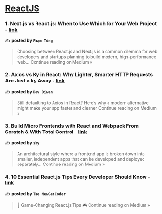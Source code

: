 
<h1><a href=https://medium.com/tag/reactjs/recommended target="_blank" rel="noopener noreferrer">ReactJS</a></h1>
<h3>1.  Next.js vs React.js: When to Use Which for Your Web Project - <a href="https://medium.com/@tungpham42/next-js-vs-react-js-when-to-use-which-for-your-web-project-4a8ff0afc5c8?source=rss------reactjs-5" target="_blank" rel="noopener noreferrer">link</a></h3>

✍️ **posted by `Phạm Tùng`**

<blockquote>Choosing between React.js and Next.js is a common dilemma for web developers and startups planning to build modern, high-performance web…
Continue reading on Medium »</blockquote>

<h3>2. Axios vs Ky in React: Why Lighter, Smarter HTTP Requests Are Just a ky Away - <a href="https://devdiwan.medium.com/axios-vs-ky-in-react-why-lighter-smarter-http-requests-are-just-a-ky-away-1cb4c7ab7e97?source=rss------reactjs-5" target="_blank" rel="noopener noreferrer">link</a></h3>

✍️ **posted by `Dev Diwan`**

<blockquote>Still defaulting to Axios in React? Here’s why a modern alternative might make your app faster and cleaner
Continue reading on Medium »</blockquote>

<h3>3.  Build Micro Frontends with React and Webpack From Scratch & With Total Control - <a href="https://medium.com/@skyshots/build-micro-frontends-with-react-and-webpack-from-scratch-with-total-control-e03f321fabd6?source=rss------reactjs-5" target="_blank" rel="noopener noreferrer">link</a></h3>

✍️ **posted by `sky`**

<blockquote>An architectural style where a frontend app is broken down into smaller, independent apps that can be developed and deployed separately…
Continue reading on Medium »</blockquote>

<h3>4.  10 Essential React.js Tips Every Developer Should Know  - <a href="https://medium.com/@theNewGenCoder/10-essential-react-js-tips-every-developer-should-know-c361cd6b9341?source=rss------reactjs-5" target="_blank" rel="noopener noreferrer">link</a></h3>

✍️ **posted by `The NewGenCoder`**

<blockquote>🐾 Game-Changing React.js Tips 🎮
Continue reading on Medium »</blockquote>

